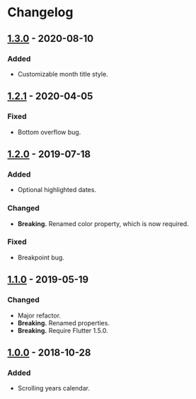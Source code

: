 # Changelog

## [1.3.0] - 2020-08-10

### Added

- Customizable month title style.

## [1.2.1] - 2020-04-05

### Fixed

- Bottom overflow bug.

## [1.2.0] - 2019-07-18

### Added

- Optional highlighted dates.

### Changed

- **Breaking.** Renamed color property, which is now required.

### Fixed

- Breakpoint bug.

## [1.1.0] - 2019-05-19

### Changed

- Major refactor.
- **Breaking.** Renamed properties.
- **Breaking.** Require Flutter 1.5.0.

## [1.0.0] - 2018-10-28

### Added

- Scrolling years calendar.

[1.3.0]: https://github.com/mennorenkens/flutter_scrolling_calendar/releases/tag/1.3.0
[1.2.1]: https://github.com/mennorenkens/flutter_scrolling_calendar/releases/tag/1.2.1
[1.2.0]: https://github.com/mennorenkens/flutter_scrolling_calendar/releases/tag/1.2.0
[1.1.0]: https://github.com/mennorenkens/flutter_scrolling_calendar/releases/tag/1.1.0
[1.0.0]: https://github.com/mennorenkens/flutter_scrolling_calendar/releases/tag/1.0.0
